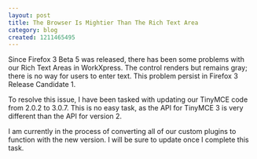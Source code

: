 ```yaml
---
layout: post
title: The Browser Is Mightier Than The Rich Text Area
category: blog
created: 1211465495
---
```

Since Firefox 3 Beta 5 was released, there has been some problems with our Rich
Text Areas in WorkXpress. The control renders but remains gray; there is no way
for users to enter text. This problem persist in Firefox 3 Release Candidate 1.

To resolve this issue, I have been tasked with updating our TinyMCE code from
2.0.2 to 3.0.7. This is no easy task, as the API for TinyMCE 3 is very different
than the API for version 2.

I am currently in the process of converting all of our custom plugins to
function with the new version. I will be sure to update once I complete this
task.
